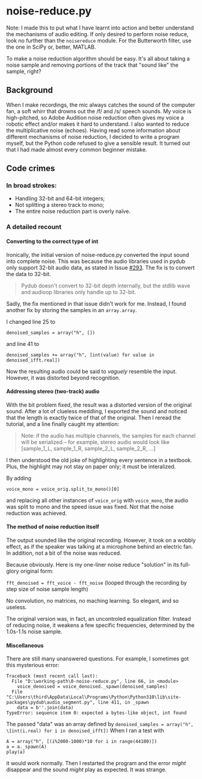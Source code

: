 # noise-reduce.py

Note: I made this to put what I have learnt into action and better understand the mechanisms of audio editing. If only desired to perform noise reduce, look no further than the `noisereduce` module. For the Butterworth filter, use the one in SciPy or, better, MATLAB.

To make a noise reduction algorithm should be easy. It's all about taking a noise sample and removing portions of the track that "sound like" the sample, right? 

## Background

When I make recordings, the mic always catches the sound of the computer fan, a soft whirr that drowns out the /f/ and /s/ speech sounds. My voice is high-pitched, so Adobe Audition noise reduction often gives my voice a robotic effect and/or makes it hard to understand. I also wanted to reduce the multiplicative noise (echoes). Having read some information about different mechanisms of noise reduction, I decided to write a program myself, but the Python code refused to give a sensible result. It turned out that I had made almost every common beginner mistake.

## Code crimes

### In broad strokes:

* Handling 32-bit and 64-bit integers;
* Not splitting a stereo track to mono;
* The entire noise reduction part is overly naïve.

### A detailed recount

#### Converting to the correct type of int

Ironically, the initial version of noise-reduce.py converted the input sound into complete noise. This was because the audio libraries used in pydub only support 32-bit audio data, as stated in Issue [#293](https://github.com/jiaaro/pydub/issues/293). The fix is to convert the data to 32-bit.

 > Pydub doesn't convert to 32-bit depth internally, but
the stdlib wave and audioop libraries only handle up to 32-bit.

Sadly, the fix mentioned in that issue didn't work for me. Instead, I found another fix by storing the samples in an `array.array`.

I changed line 25 to 

```denoised_samples = array("h", [])```

and line 41 to 

```denoised_samples += array("h", [int(value) for value in denoised_ifft.real])```

Now the resulting audio could be said to _vaguely_ resemble the input. However, it was distorted beyond recognition.

#### Addressing stereo (two-track) audio

With the bit problem fixed, the result was a distorted version of the original sound. After a lot of clueless meddling, I exported the sound and noticed that the length is exactly twice of that of the original. Then I reread the tutorial, and a line finally caught my attention:

 > Note: if the audio has multiple channels, the samples for each channel will be serialized – for example, stereo audio would look like \[sample_1_L, sample_1_R, sample_2_L, sample_2_R, …]

  I then understood the old joke of highlighting every sentence in a textbook. Plus, the highlight may not stay on paper only; it must be interalized.

  By adding 

  ```voice_mono = voice_orig.split_to_mono()[0]```

  and replacing all other instances of `voice_orig` with `voice_mono`, the audio was split to mono and the speed issue was fixed. Not that the noise reduction was achieved.

#### The method of noise reduction itself

The output sounded like the original recording. However, it took on a wobbly effect, as if the speaker was talking at a microphone behind an electric fan. In addition, not a bit of the noise was reduced. 

Because obviously. Here is my one-liner noise reduce "solution" in its full-glory original form:

```fft_denoised = fft_voice - fft_noise``` (looped through the recording by step size of noise sample length)

No convolution, no matrices, no maching learning. So elegant, and so useless.

The original version was, in fact, an uncontroled equalization filter. Instead of reducing noise, it weakens a few specific frequencies, determined by the 1.0s-1.1s noise sample.

#### Miscellaneous

There are still many unanswered questions. For example, I sometimes got this mysterious error:
```
Traceback (most recent call last):
  File "D:\working-path\0-noise-reduce.py", line 66, in <module>
    voice_denoised = voice_denoised._spawn(denoised_samples)
  File "C:\Users\third\AppData\Local\Programs\Python\Python310\lib\site-packages\pydub\audio_segment.py", line 411, in _spawn
    data = b''.join(data)
TypeError: sequence item 0: expected a bytes-like object, int found
```
The passed "data" was an array defined by
`denoised_samples = array("h", \[int(i.real) for i in denoised_ifft])`
When I ran a test with
```
A = array("h", [(i%2000-1000)*10 for i in range(44100)])
a = a._spawn(A)
play(a)
```
it would work normally.
Then I restarted the program and the error _might_ disappear and the sound _might_ play as expected. It was strange.
